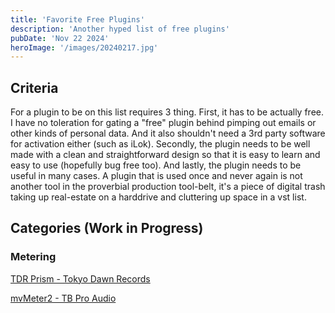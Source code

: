 ```yaml
---
title: 'Favorite Free Plugins'
description: 'Another hyped list of free plugins'
pubDate: 'Nov 22 2024'
heroImage: '/images/20240217.jpg'
---
```


## Criteria

For a plugin to be on this list requires 3 thing. First, it has to be actually free. I have no toleration for gating a "free" plugin behind pimping out emails or other kinds of personal data. And it also shouldn't need a 3rd party software for activation either (such as iLok). Secondly, the plugin needs to be well made with a clean and straightforward design so that it is easy to learn and easy to use (hopefully bug free too). And lastly, the plugin needs to be useful in many cases. A plugin that is used once and never again is not another tool in the proverbial production tool-belt, it's a piece of digital trash taking up real-estate on a harddrive and cluttering up space in a vst list.

## Categories (Work in Progress)

### Metering

[TDR Prism - Tokyo Dawn Records](https://www.tokyodawn.net/tdr-prism/)

[mvMeter2 - TB Pro Audio](https://www.tbproaudio.de/products/mvmeter2)
